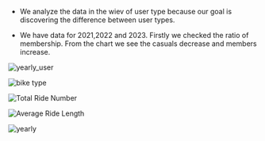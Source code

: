 - We analyze the data in the wiev of user type because our goal is discovering the difference between user types.
  
- We have data for 2021,2022 and 2023. Firstly we checked the ratio of membership.
  From the chart we see the casuals decrease and members increase.
  

![yearly_user ](https://github.com/user-attachments/assets/263c3eab-692e-4107-a341-2015ebb01f12)



![bike type](https://github.com/user-attachments/assets/9cd745ea-4d73-4c2c-8e75-efb567fde875)


![Total Ride Number](https://github.com/user-attachments/assets/3fcec36c-3ae1-43b8-8cb1-aa5200076494)


![Average Ride Length](https://github.com/user-attachments/assets/1fd8eba0-cdef-4d5a-9203-36d6b511b058)


![yearly](https://github.com/user-attachments/assets/34690c0e-d177-4733-b147-1e2125f74d86)
